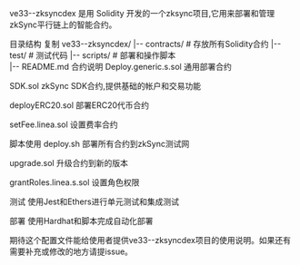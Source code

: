 ve33--zksyncdex 是用 Solidity 开发的一个zksync项目,它用来部署和管理zkSync平行链上的智能合约。

目录结构
复制
ve33--zksyncdex/
|-- contracts/  # 存放所有Solidity合约
|-- test/       # 测试代码
|-- scripts/    # 部署和操作脚本    
|-- README.md
合约说明
Deploy.generic.s.sol
通用部署合约

SDK.sol
zkSync SDK合约,提供基础的帐户和交易功能

deployERC20.sol
部署ERC20代币合约

setFee.linea.sol
设置费率合约

脚本使用
deploy.sh
部署所有合约到zkSync测试网

upgrade.sol
升级合约到新的版本

grantRoles.linea.s.sol
设置角色权限

测试
使用Jest和Ethers进行单元测试和集成测试

部署
使用Hardhat和脚本完成自动化部署

期待这个配置文件能给使用者提供ve33--zksyncdex项目的使用说明。如果还有需要补充或修改的地方请提issue。
